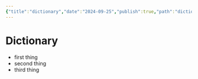 ```yaml
---
{"title":"dictionary","date":"2024-09-25","publish":true,"path":"dictionary.md","permalink":"/dictionary/","PassFrontmatter":true}
---
```




# Dictionary

- first thing
- second thing
- third thing
